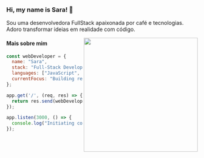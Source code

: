 ### Hi, my name is Sara! 👋

Sou uma desenvolvedora FullStack apaixonada por café e tecnologias. Adoro transformar ideias em realidade com código.

<img align="right" width="300" src="https://i2.wp.com/allhtaccess.info/wp-content/uploads/2018/03/programming.gif?fit=1281%2C716&ssl=1" />

#### Mais sobre mim
```javascript
const webDeveloper = {
  name: "Sara",
  stack: "Full-Stack Developer",
  languages: ["JavaScript", "React", "Node.js", "HTML", "CSS", "PHP"],
  currentFocus: "Building responsive and accessible web applications"
};

app.get('/', (req, res) => {
  return res.send(webDeveloper);
});

app.listen(3000, () => {
  console.log("Initiating code...");
});


